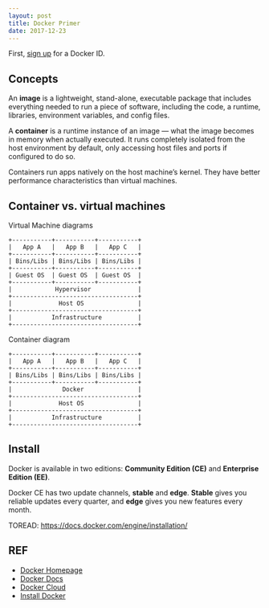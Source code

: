 ```yaml
---
layout: post
title: Docker Primer
date: 2017-12-23
---
```


First, [sign up][cloud] for a Docker ID.

## Concepts

An **image** is a lightweight, stand-alone, executable package that includes everything needed to run a piece of software, including the code, a runtime, libraries, environment variables, and config files.

A **container** is a runtime instance of an image — what the image becomes in memory when actually executed. It runs completely isolated from the host environment by default, only accessing host files and ports if configured to do so.

Containers run apps natively on the host machine’s kernel. They have better performance characteristics than virtual machines.

## Container vs. virtual machines

Virtual Machine diagrams

```
+-----------+-----------+-----------+
|   App A   |   App B   |   App C   |
+-----------+-----------+-----------+
| Bins/Libs | Bins/Libs | Bins/Libs |
+-----------+-----------+-----------+
| Guest OS  | Guest OS  | Guest OS  |
+-----------+-----------+-----------+
|            Hypervisor             |
+-----------------------------------+
|             Host OS               |
+-----------------------------------+
|           Infrastructure          |
+-----------------------------------+
```

Container diagram

```
+-----------+-----------+-----------+
|   App A   |   App B   |   App C   |
+-----------+-----------+-----------+
| Bins/Libs | Bins/Libs | Bins/Libs |
+-----------+-----------+-----------+
|              Docker               |
+-----------------------------------+
|             Host OS               |
+-----------------------------------+
|           Infrastructure          |
+-----------------------------------+
```

## Install

Docker is available in two editions: **Community Edition (CE)** and **Enterprise Edition (EE)**.

Docker CE has two update channels, **stable** and **edge**. **Stable** gives you reliable updates every quarter, and **edge** gives you new features every month.

TOREAD: https://docs.docker.com/engine/installation/

## REF

- [Docker Homepage][docker]
- [Docker Docs][docs]
- [Docker Cloud][cloud]
- [Install Docker][install]

[docker]: https://www.docker.com/
[docs]: https://docs.docker.com/
[cloud]: https://cloud.docker.com/
[install]: https://docs.docker.com/engine/installation/
